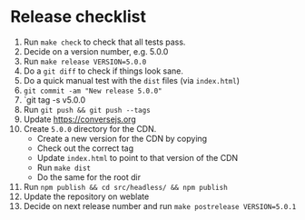 # Release checklist

1. Run `make check` to check that all tests pass.
2. Decide on a version number, e.g. 5.0.0
3. Run `make release VERSION=5.0.0`
4. Do a `git diff` to check if things look sane.
5. Do a quick manual test with the `dist` files (via `index.html`)
6. `git commit -am "New release 5.0.0"`
7. `git tag -s v5.0.0
8. Run `git push && git push --tags`
9. Update https://conversejs.org
10. Create `5.0.0` directory for the CDN.
    * Create a new version for the CDN by copying
    * Check out the correct tag
    * Update `index.html` to point to that version of the CDN
    * Run `make dist`
    * Do the same for the root dir
11. Run `npm publish && cd src/headless/ && npm publish`
12. Update the repository on weblate
13. Decide on next release number and run `make postrelease VERSION=5.0.1`
